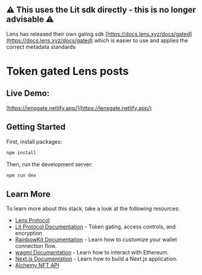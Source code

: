## ⚠️ This uses the Lit sdk directly - this is no longer advisable ⚠️

Lens has released their own gating sdk [https://docs.lens.xyz/docs/gated](https://docs.lens.xyz/docs/gated) which is easier to use and applies the correct metadata standards 


#  Token gated Lens posts

## Live Demo:
[https://lensgate.netlify.app/](https://lensgate.netlify.app/)


## Getting Started
First, install packages:

```bash
npm install
```

Then, run the development server:

```bash
npm run dev
```


## Learn More

To learn more about this stack, take a look at the following resources:

- [Lens Protocol](https://docs.lens.xyz/docs)
- [Lit Protocol Documentation](https://developer.litprotocol.com/) - Token gating, access controls, and encryption 
- [RainbowKit Documentation](https://rainbowkit.com) - Learn how to customize your wallet connection flow.
- [wagmi Documentation](https://wagmi.sh) - Learn how to interact with Ethereum.
- [Next.js Documentation](https://nextjs.org/docs) - Learn how to build a Next.js application.
- [Alchemy NFT API](https://docs.alchemy.com/reference/nft-api-quickstart)


